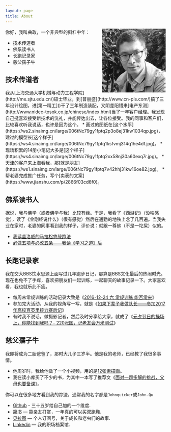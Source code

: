 ```yaml
---
layout: page
title: About
---
```


<!-- <img src="John.jpeg" class="profile-picture" width="128" align="right"> -->
<img src="A Father from a boy s cam.jpg" class="profile-picture" width="200" align="right">

你好，我叫曲政，一个非典型的斜杠中年：

* 技术传道者
* 佛系读书人
* 长跑记录家
* 慈父孺子牛

<h2>技术传道者</h2>
我从[上海交通大学机械与动力工程学院](http://me.sjtu.edu.cn/)硕士毕业，到[普丽盛](http://www.cn-pls.com/)搞了三年设计绘图，进[第一精工]()干了三年制造装配，又阴差阳错来[电产东测](http://www.nidec-tosok.co.jp/chinese/index.html)当了一年客户经理。我发现自己挺喜欢接受新技术的洗礼，并能传达出去，让各位接受。我的同事和客户们，比较喜欢听我说话，也许是因为这个。
* 画过的图纸在[这个水平](https://ws2.sinaimg.cn/large/006tNc79gy1fptq2p3o8ej31kw1034qp.jpg)，建过的模型长[这个样子](https://ws4.sinaimg.cn/large/006tNc79gy1fptq1ksfvmj314q1he4df.jpg)。
* 现场积累的14册小笔记大多是[这个样子](https://ws4.sinaimg.cn/large/006tNc79gy1fptq2xx58nj30a60exq7r.jpg)。
* 天津的客户来上海看我，那[就是朋友](https://ws1.sinaimg.cn/large/006tNc79gy1fptq7v42hhj31kw16oe82.jpg)。
* 帮老婆完成推广任务，写个[卖表的文案](https://www.jianshu.com/p/2866f03cd6f0)。

<h2>佛系读书人</h2>

据说，我与佛学（或者佛学与我）比较有缘。于是，我看了《西游记》（没啥感觉），读了《金刚经说什么》（很有感觉）然后在通勤的地铁上念了几百遍。当我失业在家时，老婆的同事看到我的样子，评价说：就跟一尊佛（不是一坨屎）似的。

* [我读盖洛威的马拉松悠哉跑法](https://www.jianshu.com/p/5b7e7659d0e0)
* [必做五项与必改五条——我读《学习之道》后](https://www.jianshu.com/p/7dc93deffe4e)


<h2>长跑记录家</h2>

我在交大BBS饮水思源上面写过几年跑步日记，那算是BBS文化最后的热闹时光。现在也免不了手痒，喜欢把朋友们一起训练，一起聊天的故事记录一下。大家喜欢看，我也就乐此不疲。

* 每周末常规训练的活动记录大致是《[2016-12-24 六 常规训练 能否常来](https://www.jianshu.com/p/d66fbfff033d)》
* 参加完大活动，从我的视角写一写，就是《[如果下辈子我做队长——参加2017年高校百英里接力赛后记](https://www.jianshu.com/p/d24eded05352)》
* 有时我不说话，做摄影记者，然后及时分享给大家，就成了《[元夕翌日的操场上，你能找到我吗？- 220张图，记老友会万米测试](https://mp.weixin.qq.com/s/wT9p5HcHyEyIujpYvjZcBQ)》

<h2>慈父孺子牛</h2>

我即将成为二胎爸爸了，那时大儿子三岁半。他是我的老师，已经教了我很多事情。

* 他周岁时，我给他做了一个小视频，用的是[12张素描画](https://ws2.sinaimg.cn/large/006tKfTcgy1fpuv8nj0qng30zk0zkb2k.gif)。
* 我在读小库买了不少的书，为其中一本写了推荐文《[面对一题多解的挑战，父母也要备课](https://www.jianshu.com/p/34ebb3229f6c)》。

<!-- You can find me on a variety of world–wild–interweb sites where my username is usually `John Qu` -->

你可以在很多地方看到我的踪迹，通常我的名字都是`Johnquicker`或`John-Qu`

- [Github](https://github.com/John-Qu) - 三十五岁给自己加的一个维度.
- [简书](https://www.jianshu.com/u/4b4715327b8e) — 靠亲友打赏，一年真的可以买双跑鞋.
- [贝拉图](https://mp.weixin.qq.com/mp/profile_ext?action=home&__biz=MzAwNzgwNjI3MA==&scene=124&#wechat_redirect) — 个人订阅号，关于成长和老虫们的故事.
- [Linkedin](https://www.linkedin.com/in/%E6%94%BF-%E6%9B%B2-bbb95b100/) — 我的职场档案馆.

